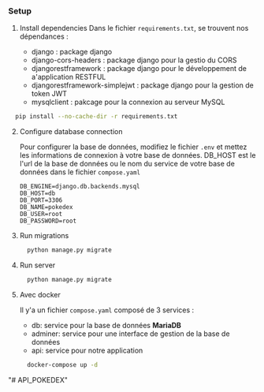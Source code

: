 ### Setup

1. Install dependencies
   Dans le fichier `requirements.txt`, se trouvent nos dépendances :

   - django : package django
   - django-cors-headers : package django pour la gestio du CORS
   - djangorestframework : package django pour le développement de a'application RESTFUL
   - djangorestframework-simplejwt : package django pour la gestion de token JWT
   - mysqlclient : pakcage pour la connexion au serveur MySQL

```bash
  pip install --no-cache-dir -r requirements.txt
```

2. Configure database connection

   Pour configurer la base de données, modifiez le fichier `.env` et mettez les informations de connexion à votre base de données.
   DB_HOST est le l'url de la base de données ou le nom du service de votre base de données dans le fichier `compose.yaml`

   ```
   DB_ENGINE=django.db.backends.mysql
   DB_HOST=db
   DB_PORT=3306
   DB_NAME=pokedex
   DB_USER=root
   DB_PASSWORD=root
   ```

3. Run migrations

   ```bash
     python manage.py migrate
   ```

4. Run server

   ```bash
     python manage.py migrate
   ```

5. Avec docker

   Il y'a un fichier `compose.yaml` composé de 3 services :

   - db: service pour la base de données **MariaDB**
   - adminer: service pour une interface de gestion de la base de données
   - api: service pour notre application

   ```bash
     docker-compose up -d
   ```
"# API_POKEDEX" 
